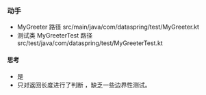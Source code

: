 ###  动手

 *  MyGreeter 路径   src/main/java/com/dataspring/test/MyGreeter.kt
 *  测试类  MyGreeterTest 路径    src/test/java/com/dataspring/test/MyGreeterTest.kt

#### 思考
* 是
* 只对返回长度进行了判断 ，缺乏一些边界性测试。

